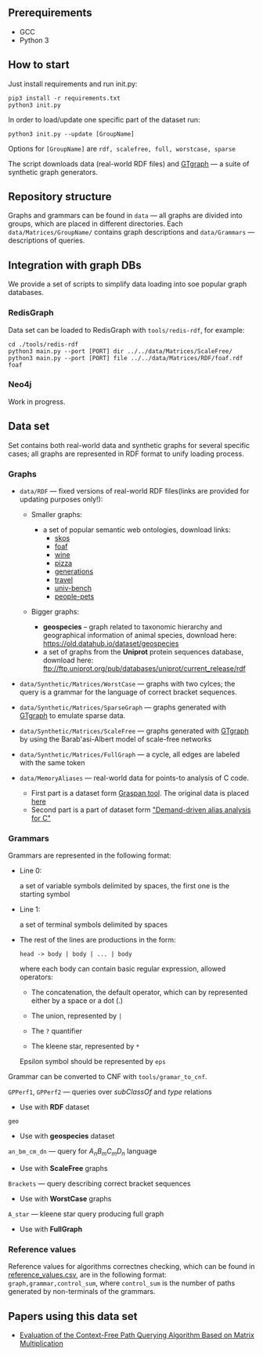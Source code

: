 ## Prerequirements
* GCC
* Python 3

## How to start

Just install requirements and run init.py: 

```
pip3 install -r requirements.txt
python3 init.py
```

In order to load/update one specific part of the dataset run:
```
python3 init.py --update [GroupName]
```
Options for ```[GroupName]``` are ```rdf, scalefree, full, worstcase, sparse```

The script downloads data (real-world RDF files) and [GTgraph](http://www.cse.psu.edu/~kxm85/software/GTgraph/) — a suite of synthetic graph generators.

## Repository structure

Graphs and grammars can be found in  ```data``` — all graphs are divided into groups, which are placed in different directories. Each ```data/Matrices/GroupName/``` contains graph descriptions and ```data/Grammars``` — descriptions of queries. 

## Integration with graph DBs

We provide a set of scripts to simplify data loading into soe popular graph databases.

### RedisGraph

Data set can be loaded to RedisGraph with ```tools/redis-rdf```, for example:
```
cd ./tools/redis-rdf
python3 main.py --port [PORT] dir ../../data/Matrices/ScaleFree/
python3 main.py --port [PORT] file ../../data/Matrices/RDF/foaf.rdf foaf
```

### Neo4j

Work in progress.

## Data set

Set contains both real-world data and synthetic graphs for several specific cases; all graphs are represented in RDF format to unify loading process.

### Graphs

- ```data/RDF``` — fixed versions of real-world RDF files(links are provided for updating purposes only!):

   - Smaller graphs:
      - a set of popular semantic web ontologies, download links:
         - [skos](https://www.w3.org/2009/08/skos-reference/skos.rdf)
         - [foaf](http://xmlns.com/foaf/0.1/)
         - [wine](https://www.w3.org/TR/owl-guide/wine.rdf)
         - [pizza](https://protege.stanford.edu/ontologies/pizza/pizza.owl)
         - [generations](http://www.owl-ontologies.com/generations.owl)
         - [travel](https://protege.stanford.edu/ontologies/travel.owl)
         - [univ-bench](http://swat.cse.lehigh.edu/onto/univ-bench.owl)
         - [people-pets](http://owl.man.ac.uk/tutorial/people+pets.rdf)
  
  - Bigger graphs:
    - **geospecies** – graph related to taxonomic hierarchy and geographical information of animal species, download here: <https://old.datahub.io/dataset/geospecies> 
    - a set of graphs from the **Uniprot** protein sequences database, download here: <ftp://ftp.uniprot.org/pub/databases/uniprot/current_release/rdf>

- ```data/Synthetic/Matrices/WorstCase``` — graphs with two cylces; the query is a grammar for the language of correct bracket sequences.

- ```data/Synthetic/Matrices/SparseGraph``` — graphs generated with [GTgraph](http://www.cse.psu.edu/~kxm85/software/GTgraph/) to emulate sparse data.

- ```data/Synthetic/Matrices/ScaleFree``` — graphs generated with [GTgraph](http://www.cse.psu.edu/~kxm85/software/GTgraph/) by using the Barab\'asi-Albert model of scale-free networks

- ```data/Synthetic/Matrices/FullGraph``` — a cycle, all edges are labeled with the same token 

- ```data/MemoryAliases``` — real-world data for points-to analysis of C code.
  - First part is a dataset form [Graspan tool](https://github.com/Graspan/graspan-cpp). The original data is placed [here](https://drive.google.com/drive/folders/0B8bQanV_QfNkbDJsOWc2WWk4SkE?usp=sharing)
  - Second part is a part of dataset form ["Demand-driven alias analysis for C"](https://dl.acm.org/doi/10.1145/1328897.1328464)

### Grammars

Grammars are represented in the following format:

- Line 0:

    a set of variable symbols delimited by spaces,
    the first one is the starting symbol

- Line 1:

    a set of terminal symbols delimited by spaces

- The rest of the lines are productions in the form:
 
    ``` head -> body | body | ... | body ```

    where each body can contain basic regular expression, allowed operators:
    
    - The concatenation, the default operator, which can by represented either by a space or a dot (.)
    
    - The union, represented by ```|```

    - The ```?``` quantifier
    
    - The kleene star, represented by ```*```
    
    Epsilon symbol should be represented by ```eps```

Grammar can be converted to CNF with ```tools/gramar_to_cnf```.

```GPPerf1```, ```GPPerf2``` — queries over _subClassOf_ and _type_ relations 
  - Use with **RDF** dataset

```geo```
  - Use with **geospecies** dataset

```an_bm_cm_dn``` — query for _A<sub>n</sub>B<sub>m</sub>C<sub>m</sub>D<sub>n</sub>_ language
  - Use with **ScaleFree** graphs

```Brackets``` — query describing correct bracket sequences
  - Use with **WorstCase** graphs

```A_star``` — kleene star query producing full graph
  - Use with **FullGraph**

### Reference values

Reference values for algorithms correctnes checking, which can be found in [reference_values.csv](./reference_values.csv), are in the following format: ```graph,grammar,control_sum```, where ```control_sum``` is the number of paths generated by non-terminals of the grammars.

## Papers using this data set

- [Evaluation of the Context-Free Path Querying Algorithm Based on Matrix Multiplication](https://dl.acm.org/citation.cfm?id=3328503)
